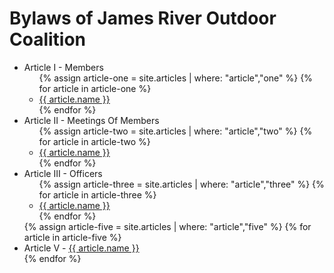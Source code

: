 # Bylaws of James River Outdoor Coalition

<ul>
	<li>Article I - Members
		<ul>
			{% assign article-one = site.articles | where: "article","one" %}
			{% for article in article-one %}
			  <li><a href="{{ article.url }}">{{ article.name }}</a></li>
			{% endfor %}
		</ul>
	</li>
	<li>Article II - Meetings Of Members
		<ul>
			{% assign article-two = site.articles | where: "article","two" %}
			{% for article in article-two %}
			  <li><a href="{{ article.url }}">{{ article.name }}</a></li>
			{% endfor %}
		</ul>
	</li>
	<li>Article III - Officers
		<ul>
			{% assign article-three = site.articles | where: "article","three" %}
			{% for article in article-three %}
			  <li><a href="{{ article.url }}">{{ article.name }}</a></li>
			{% endfor %}
		</ul>
	</li>	
	{% assign article-five = site.articles | where: "article","five" %}
	{% for article in article-five %}
	  <li>Article V - <a href="{{ article.url }}">{{ article.name }}</a></li>
	{% endfor %}			
</ul>




